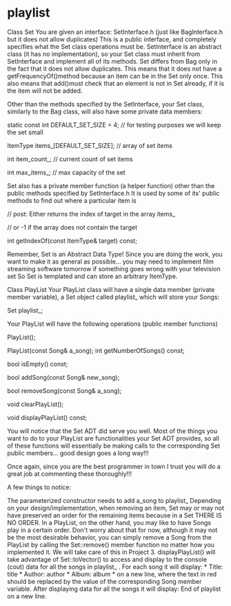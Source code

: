 # playlist

Class Set
You are given an interface: SetInterface.h (just like BagInterface.h but it does not allow duplicates)
This is a public interface, and completely specifies what the Set class operations must be.
SetInterface is an abstract class (it has no implementation), so your Set class must inherit from SetInterface and implement all of its methods.
Set differs from Bag only in the fact that it does not allow duplicates. This means that it does not have a getFrequencyOf()method because an item can be in the Set only once. This also means that add()must check that an element is not in Set already, if it is the item will not be added.

Other than the methods specified by the SetInterface, your Set class, similarly to the Bag class, will also have some private data members:

static const int DEFAULT_SET_SIZE = 4; // for testing purposes we will keep the set small

ItemType items_[DEFAULT_SET_SIZE]; // array of set items

int item_count_;                  // current count of set items

int max_items_;                   // max capacity of the set

Set also has a private member function (a helper function) other than the public methods specified by SetInterface.h
It is used by some of its' public methods to find out where a particular item is

// post: Either returns the index of target in the array items_ 

// or -1 if the array does not contain the target

int getIndexOf(const ItemType& target) const;

Remember,  Set is an Abstract Data Type! Since you are doing the work, you want to make it as general as possible... you may need to implement film streaming software tomorrow if something goes wrong with your television set 
So Set is templated and can store an arbitrary ItemType.



Class PlayList
Your PlayList class will have a single data member (private member variable), a Set object called playlist_ which will store your Songs:

Set<Song> playlist_;

Your PlayList will have the following operations (public member functions)

PlayList();

PlayList(const Song& a_song);
int getNumberOfSongs() const;

bool isEmpty() const;

bool addSong(const Song& new_song);

bool removeSong(const Song& a_song);

void clearPlayList();

void displayPlayList() const;


You will notice that the Set ADT did serve you well. Most of the things you want to do to your PlayList are functionalities your Set ADT provides, so all of these functions will essentially be making calls to the corresponding Set public members... good design goes a long way!!!

Once again, since you are the best programmer in town I trust you will do a great job at commenting these thoroughly!!!

A few things to notice:

The parameterized constructor needs to add a_song to playlist_
Depending on your design/implementation, when removing an item, Set may or may not have preserved an order for the remaining items because in a Set THERE IS NO ORDER. In a PlayList, on the other hand, you may like to have Songs play in a certain order. Don't worry about that for now, although it may not be the most desirable behavior, you can simply remove a Song from the PlayList by calling the Set::remove() member function no matter how you implemented it. We will take care of this in Project 3.
displayPlayList() will take advantage of Set::toVector() to access and display to the console (cout) data for all the songs in playlist_ . For each song it will display: * Title: title * Author: author * Album: album *  on a new line, where the text in red should be replaced by the value of the corresponding Song member variable. After displaying data for all the songs it will display: End of playlist on a new line. 
